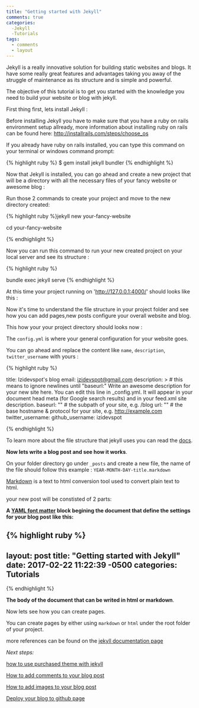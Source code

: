 ```yaml
---
title: "Getting started with Jekyll"
comments: true
categories:
  -Jekyll
  -Tutorials
tags:
  - comments
  - layout
---
```



Jekyll is a really innovative solution for building static websites and blogs. It have some really great features and advantages taking you away of the struggle of maintenance as its structure and is simple and powerful.

The  objective of this tutorial is to get you started with the knowledge you need to build your website or blog with jekyll.

First thing first, lets install Jekyll :

Before installing Jekyll you have to make sure that you have a ruby on rails environment setup allready, more information about installing ruby on rails can be found here: http://installrails.com/steps/choose_os

If you already have ruby on rails installed, you can type this command on your terminal or windows command prompt:


{% highlight ruby %} $ gem install jekyll bundler {% endhighlight %}

Now that Jekyll is installed, you can go ahead and create a new project that will be a directory with all the necessary files of your fancy website or awesome blog :

Run those 2 commands to create your project and move to the new directory created:

{% highlight ruby %}jekyll new your-fancy-website

cd your-fancy-website

{% endhighlight %}
 
Now you can run this command to run your new created project on your local server and see its structure :

 {% highlight ruby %}

 bundle exec jekyll serve
{% endhighlight %}

At this time your project running on  'http://127.0.0.1:4000/' should looks like this :




Now it's time to understand the file structure in your project folder and see how you can add pages,new posts configure your overall website and blog.

This how your your project directory should looks now :

The `config.yml` is where your general configuration for your website goes. 

You can go ahead and replace the content like `name`, `description`, `twitter_username` with yours :

 {% highlight ruby %}

title: Izidevspot's blog
email: izidevspot@gmail.com
description: > # this means to ignore newlines until "baseurl:"
  Write an awesome description for your new site here. You can edit this
  line in _config.yml. It will appear in your document head meta (for
  Google search results) and in your feed.xml site description.
baseurl: "" # the subpath of your site, e.g. /blog
url: "" # the base hostname & protocol for your site, e.g. http://example.com
twitter_username:
github_username:  izidevspot

{% endhighlight %}

To learn more about the file structure that jekyll uses you  can read the [docs][docs].

**Now lets write a blog post and see how it works**.

On your folder directory go under `_posts` and create a new file, the name of the file should follow this example : `YEAR-MONTH-DAY-title.markdown`

 [Markdown][Markdown] is a text to html conversion tool used to convert plain text to html. 

 your new post will be constisted of 2 parts:

**A [YAML font matter][YAML-font-matter] block begining the document that define the settings for your blog post like this:**

 {% highlight ruby %}
---
layout: post
title:  "Getting started with Jekyll"
date:   2017-02-22 11:22:39 -0500
categories: Tutorials
---
{% endhighlight %}

**The body of the document that can be writed in html or markdown**.

Now lets see how you can create pages.


You can create pages by either using `markdown` or `html` under the root folder of your project.

more references can be found on the [jekyll documentation page](https://jekyllrb.com/docs/pages/)

*Next steps:*

[how to  use purchased theme with jekyll](#)

[How to add comments to your blog post](#)

[How to add images to your blog post](#)

[Deploy your blog to github page ](#)

[docs]: https://jekyllrb.com/docs/structure/
[Markdown]: https://daringfireball.net/projects/markdown/

[YAML-font-matter]: https://jekyllrb.com/docs/frontmatter/
